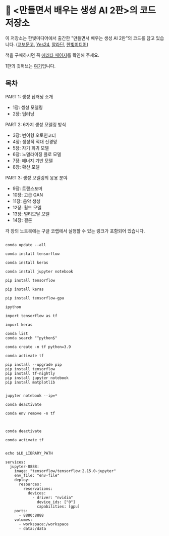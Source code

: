 # 🦜 <만들면서 배우는 생성 AI 2판>의 코드 저장소

이 저장소는 한빛미디어에서 출간한 "만들면서 배우는 생성 AI 2판"의 코드를 담고 있습니다. ([교보문고](https://product.kyobobook.co.kr/detail/S000208953342), [Yes24](https://www.yes24.com/Product/Goods/122338458), [알라딘](https://www.aladin.co.kr/shop/wproduct.aspx?ItemId=324278784), [한빛미디어](https://www.hanbit.co.kr/media/books/book_view.html?p_code=B6550508630))

책을 구매하시면 꼭 [에러타 페이지](https://tensorflow.blog/gen-dl-2/)를 확인해 주세요.

1판의 깃허브는 [여기](https://github.com/rickiepark/GDL_code/)입니다.

## 목차
PART 1: 생성 딥러닝 소개
* 1장: 셍성 모델링
* 2장: 딥러닝

PART 2: 6가지 생성 모델링 방식
* 3장: 변이형 오토인코더
* 4장: 생성적 적대 신경망
* 5장: 자기 회귀 모델
* 6장: 노멀라이징 플로 모델
* 7장: 에너지 기반 모델
* 8장: 확산 모델

PART 3: 생성 모델링의 응용 분야
* 9장: 트랜스포머
* 10장: 고급 GAN
* 11장: 음악 생성
* 12장: 월드 모델
* 13장: 멀티모달 모델
* 14장: 결론

각 장의 노트북에는 구글 코랩에서 실행할 수 있는 링크가 포함되어 있습니다.


```shell

conda update --all

conda install tensorflow

conda install keras

conda install jupyter notebook

pip install tensorflow

pip install keras

pip install tensorflow-gpu 

ipython 

import tensorflow as tf

import keras

```

```shell
conda list
conda search "^python$"

conda create -n tf python=3.9

conda activate tf

pip install --upgrade pip
pip install tensorflow
pip install tf-nightly
pip install jupyter notebook
pip install matplotlib


jupyter notebook --ip=*

conda deactivate

conda env remove -n tf



conda deactivate

conda activate tf


echo $LD_LIBRARY_PATH

```


```
services:
  jupyter-8888:
    image: "tensorflow/tensorflow:2.15.0-jupyter"
    env_file: "env-file"
    deploy:
      resources:
        reservations:
          devices:
            - driver: "nvidia"
              device_ids: ["0"]
              capabilities: [gpu]
    ports:
      - 8880:8888
    volumes:
      - workspace:/workspace
      - data:/data

```
